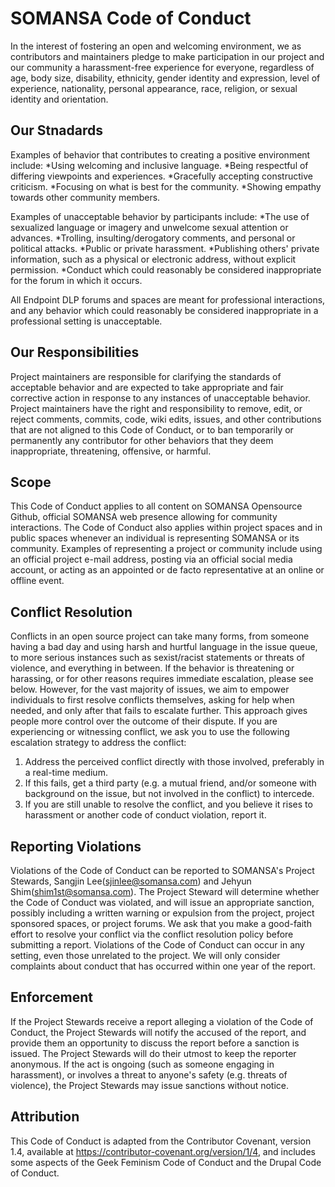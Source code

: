 SOMANSA Code of Conduct
=======================
In the interest of fostering an open and welcoming environment, we as contributors and maintainers pledge to make participation in our project and our community a harassment-free experience for everyone, regardless of age, body size, disability, ethnicity, gender identity and expression, level of experience, nationality, personal appearance, race, religion, or sexual identity and orientation.

Our Stnadards
--------------
Examples of behavior that contributes to creating a positive environment include:
*Using welcoming and inclusive language.
*Being respectful of differing viewpoints and experiences.
*Gracefully accepting constructive criticism.
*Focusing on what is best for the community.
*Showing empathy towards other community members.

Examples of unacceptable behavior by participants include:
*The use of sexualized language or imagery and unwelcome sexual attention or advances.
*Trolling, insulting/derogatory comments, and personal or political attacks.
*Public or private harassment.
*Publishing others' private information, such as a physical or electronic address, without explicit permission.
*Conduct which could reasonably be considered inappropriate for the forum in which it occurs.

All Endpoint DLP forums and spaces are meant for professional interactions, and any behavior which could reasonably be considered inappropriate in a professional setting is unacceptable.

Our Responsibilities
---------------------
Project maintainers are responsible for clarifying the standards of acceptable behavior and are expected to take appropriate and fair corrective action in response to any instances of unacceptable behavior.
Project maintainers have the right and responsibility to remove, edit, or reject comments, commits, code, wiki edits, issues, and other contributions that are not aligned to this Code of Conduct, or to ban temporarily or permanently any contributor for other behaviors that they deem inappropriate, threatening, offensive, or harmful.

Scope
--------
This Code of Conduct applies to all content on SOMANSA Opensource Github, official SOMANSA web presence allowing for community interactions.
The Code of Conduct also applies within project spaces and in public spaces whenever an individual is representing SOMANSA or its community. Examples of representing a project or community include using an official project e-mail address, posting via an official social media account, or acting as an appointed or de facto representative at an online or offline event.

Conflict Resolution
---------------------
Conflicts in an open source project can take many forms, from someone having a bad day and using harsh and hurtful language in the issue queue, to more serious instances such as sexist/racist statements or threats of violence, and everything in between.
If the behavior is threatening or harassing, or for other reasons requires immediate escalation, please see below.
However, for the vast majority of issues, we aim to empower individuals to first resolve conflicts themselves, asking for help when needed, and only after that fails to escalate further. This approach gives people more control over the outcome of their dispute.
If you are experiencing or witnessing conflict, we ask you to use the following escalation strategy to address the conflict:
  1. Address the perceived conflict directly with those involved, preferably in a real-time medium.
  2. If this fails, get a third party (e.g. a mutual friend, and/or someone with background on the issue, but not involved in the conflict) to intercede.
  3. If you are still unable to resolve the conflict, and you believe it rises to harassment or another code of conduct violation, report it.
  
Reporting Violations
---------------------
Violations of the Code of Conduct can be reported to SOMANSA's Project Stewards, Sangjin Lee(sjinlee@somansa.com) and Jehyun Shim(shim1st@somansa.com). The Project Steward will determine whether the Code of Conduct was violated, and will issue an appropriate sanction, possibly including a written warning or expulsion from the project, project sponsored spaces, or project forums. We ask that you make a good-faith effort to resolve your conflict via the conflict resolution policy before submitting a report.
Violations of the Code of Conduct can occur in any setting, even those unrelated to the project. We will only consider complaints about conduct that has occurred within one year of the report.

Enforcement
-----------------
If the Project Stewards receive a report alleging a violation of the Code of Conduct, the Project Stewards will notify the accused of the report, and provide them an opportunity to discuss the report before a sanction is issued. The Project Stewards will do their utmost to keep the reporter anonymous. If the act is ongoing (such as someone engaging in harassment), or involves a threat to anyone's safety (e.g. threats of violence), the Project Stewards may issue sanctions without notice.

Attribution
--------------
This Code of Conduct is adapted from the Contributor Covenant, version 1.4, available at https://contributor-covenant.org/version/1/4, and includes some aspects of the Geek Feminism Code of Conduct and the Drupal Code of Conduct.
